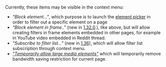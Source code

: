 Currently, these items may be visible in the context menu:
- _"Block element..."_, which purpose is to launch the [element picker](./Element-picker) in order to filter out a specific element on a page
- _"Block element in frame.."_ (new in [1.32.0](https://github.com/gorhill/uBlock/commit/db7f54dbf6c39cf2e6f35359248bf9f408e2d134).), like above, but will allow creating filters in frame elements embedded in other pages, for example in YouTube video embedded in Reddit thread.
- _"Subscribe to filter list..."_ (new in [1.36](https://github.com/gorhill/uBlock/commit/001094580c0bd31ee007a301792f3e73c0ad48ab)), which will allow filter list subscription through context menu.
- [_"Temporarily allow large media elements"_](./Per-site-switches#no-large-media-elements) which will temporarily remove bandwidth saving restriction for current page.